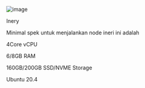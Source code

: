 ![image](https://user-images.githubusercontent.com/119092888/204073677-1c21b2ea-d3c2-410a-b7aa-42d154a4fff2.png)

Inery

Minimal spek untuk menjalankan node ineri ini adalah

4Core vCPU

6/8GB RAM

160GB/200GB SSD/NVME Storage

Ubuntu 20.4
